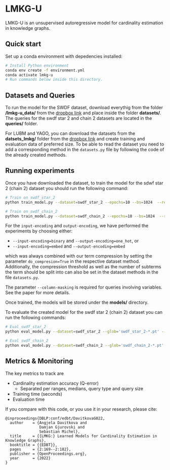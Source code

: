 # LMKG-U

LMKG-U is an unsupervised autoregressive model for cardinality estimation in knowledge graphs. 


## Quick start

Set up a conda environment with depedencies installed:

```bash
# Install Python environment
conda env create -f environment.yml
conda activate lmkg-u
# Run commands below inside this directory.
```

## Datasets and Queries
To run the model for the SWDF dataset, download everythig from the folder **/lmkg-u_data/** from the [dropbox link](https://www.dropbox.com/sh/709rxcpyl631kyk/AAAfbEXXnjQvacrgOPGbg87oa?dl=0) and place inside the folder **datasets/**.
The queries for the swdf star 2 and chain 2  datasets are located in the **queries/** folder.  

For LUBM and YAGO, you can download the datasets from the **datsets_lmkg/** folder from the [dropbox link](https://www.dropbox.com/sh/709rxcpyl631kyk/AAAfbEXXnjQvacrgOPGbg87oa?dl=0) and create training and evaluation data of preferred size. To be able to read the dataset you need to add a corresponding method in the `datasets.py` file by following the code of the already created methods.

## Running experiments
Once you have downloaded the dataset, to train the model for the sdwf star 2 (chain 2) dataset you should run the following command:

```bash
# Train on swdf_star_2
python train_model.py --dataset=swdf_star_2 --epochs=10 --bs=1024  --residual --layers=4 --fc-hiddens=512 --direct-io --input-encoding=binary --output-encoding=one_hot --column-masking --warmups=8000

# Train on swdf_chain_2
python train_model.py --dataset=swdf_chain_2 --epochs=10 --bs=1024  --residual --layers=4 --fc-hiddens=512 --direct-io --input-encoding=binary --output-encoding=one_hot --column-masking --warmups=8000
```

For the `input-encoding` and `output-encoding`, we have performed the experiments by choosing either:
  - `--input-encoding=binary` and `--output-encoding=one_hot`, or 
  - `--input-encoding=embed` and `--output-encoding=embed`

which was always combined with our term compression by setting the parameter `do_compresion=True` in the respective dataset method. Additionally,
the compression threshold as well as the number of subterms the term should be split into can also be set in the dataset methods in the file `datasets.py`. 

The parameter `--column-masking` is required for queries involving variables. See the paper for more details.

Once trained, the models will be stored under the **models/** directory. 

To evaluate the created model for the swdf star 2 (chain 2) dataset you can run the following commands:

```bash
# Eval swdf_star_2
python eval_model.py --dataset=swdf_star_2 --glob='swdf_star_2-*.pt' --residual --layers=4 --fc-hiddens=512 --direct-io --input-encoding=binary --output-encoding=one_hot --column-masking --query-type='star'

# Eval swdf_chain_2
python eval_model.py --dataset=swdf_chain_2 --glob='swdf_chain_2-*.pt' --residual --layers=4 --fc-hiddens=512 --direct-io --input-encoding=binary --output-encoding=one_hot --column-masking --query-type='chain'
```
 

## Metrics & Monitoring 

The key metrics to track are
* Cardinality estimation accuracy (Q-error)
    * Separated per ranges, medians, query type and query size
* Training time (seconds)
* Evaluation time 


If you compare with this code, or you use it in your research, please cite:

```
@inproceedings{DBLP:conf/edbt/DavitkovaG022,
  author    = {Angjela Davitkova and
               Damjan Gjurovski and
               Sebastian Michel},
  title     = {{LMKG:} Learned Models for Cardinality Estimation in Knowledge Graphs},
  booktitle = {{EDBT}},
  pages     = {2:169--2:182},
  publisher = {OpenProceedings.org},
  year      = {2022}
}
```    
